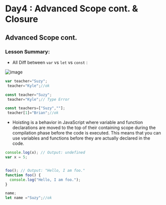 # Day4 : Advanced Scope cont. & Closure
## Advanced Scope cont.
### Lesson Summary:
- All Diff between `var` vs `let` vs `const` : 


![image](https://github.com/suzanayesh2/Mastering-JavaScript-in-20-Days/assets/138245896/edadad99-a233-4f8a-8108-26e52f1442ca)

```javascript
var teacher="Suzy";
 teacher="Kyle";//ok

const teacher="Suzy";
 teacher="Kyle";// Type Error

const teachers=["Suzy",""];
 teacher[1]="Brian";//ok

```
- Hoisting is a behavior in JavaScript where variable and function declarations are moved to the top of their containing scope during the compilation phase before the code is executed. This means that you can use variables and functions before they are actually declared in the code.
```javascript
console.log(x); // Output: undefined
var x = 5;


```
```javascript

foo(); // Output: "Hello, I am foo."
function foo() {
  console.log("Hello, I am foo.");
}
```
```javascript
name;
let name ="Suzy";//ok
```
